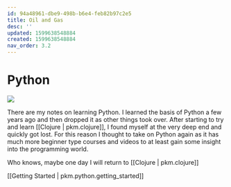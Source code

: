 ```yaml
---
id: 94a48961-dbe9-498b-b6e4-feb82b97c2e5
title: Oil and Gas
desc: ''
updated: 1599638548884
created: 1599638548884
nav_order: 3.2
---
```


# Python

![](/assets/images/2020-09-10-15-59-48.png)

There are my notes on learning Python. I learned the basis of Python a few years ago and then dropped it as other things took over. After starting to try and learn [[Clojure | pkm.clojure]], I found myself at the very deep end and quickly got lost. For this reason I thought to take on Python again as it has much more beginner type courses and videos to at least gain some insight into the programming world. 

Who knows, maybe one day I will return to [[Clojure | pkm.clojure]]

[[Getting Started | pkm.python.getting_started]]
